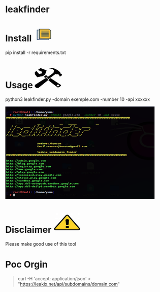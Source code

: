 # leakfinder

# Install <img src="ico.jpg" alt="Image description" width="65" height="45">
pip install -r requirements.txt

# Usage  <img src="exe.jpg" alt="Image description" width="85" height="65">
python3 leakfinder.py -domain exemple.com -number 10 -api xxxxxx

<img src="capture.PNG" alt="Image description" width="470" height="290">

# Disclaimer <img src="OIP.jpg" alt="Image description" width="85" height="65">
Please make good use of this tool

# Poc Orgin

> curl -H 'accept: application/json' > "https://leakix.net/api/subdomains/domain.com"
